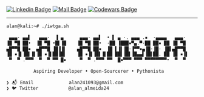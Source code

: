 [![Linkedin Badge](https://img.shields.io/badge/-Alan%20Almeida-0e76a8?style=flat&labelColor=0e76a8&logo=linkedin&logoColor=white)](https://www.linkedin.com/in/alan-almeida-43281b1a0//) [![Mail Badge](https://img.shields.io/badge/-Alan%20Almeida-c0392b?style=flat&labelColor=c0392b&logo=gmail&logoColor=white)](mailto:alan241093@gmail.com) [![Codewars Badge](https://www.codewars.com/users/iwtga/badges/micro)](https://www.codewars.com/users/iwtga)


---

```sh
alan@kali:~# ./iwtga.sh
                                                                                    __|__ |___| |\
 ▄▄▄· ▄▄▌   ▄▄▄·  ▐ ▄      ▄▄▄· ▄▄▌  • ▌ ▄ ·. ▄▄▄ .▪  ·▄▄▄▄   ▄▄▄·                  |o__| |___| | \
▐█ ▀█ ██•  ▐█ ▀█ •█▌▐█    ▐█ ▀█ ██•  ·██ ▐███▪▀▄.▀·██ ██▪ ██ ▐█ ▀█                  |___| |___| |o \
▄█▀▀█ ██▪  ▄█▀▀█ ▐█▐▐▌    ▄█▀▀█ ██▪  ▐█ ▌▐▌▐█·▐▀▀▪▄▐█·▐█· ▐█▌▄█▀▀█                 _|___| |___| |__o\
▐█ ▪▐▌▐█▌▐▌▐█ ▪▐▌██▐█▌    ▐█ ▪▐▌▐█▌▐▌██ ██▌▐█▌▐█▄▄▌▐█▌██. ██ ▐█ ▪▐▌               /...\_____|___|____\_/
 ▀  ▀ .▀▀▀  ▀  ▀ ▀▀ █▪     ▀  ▀ .▀▀▀ ▀▀  █▪▀▀▀ ▀▀▀ ▀▀▀▀▀▀▀▀•  ▀  ▀                \   o * o * * o o  /  
                                                                               ~~~~~~~~~~~~~~~~~~~~~~~~~~
          Aspiring Developer • Open-Sourcerer • Pythonista                    ^^^^      ^^^^     ^^^    ^^
                                                                                   ^^^^      ^^^
❯ 📬 Email             alan241093@gmail.com
❯ 🐦 Twitter           @alan_almeida24
```

